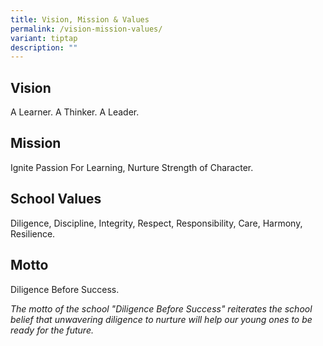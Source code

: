 ```yaml
---
title: Vision, Mission & Values
permalink: /vision-mission-values/
variant: tiptap
description: ""
---
```

<h2><strong>Vision</strong></h2>
<p>A Learner. A Thinker. A Leader.</p>
<h2><strong>Mission</strong></h2>
<p>Ignite Passion For Learning, Nurture Strength of Character.</p>
<h2><strong>School Values</strong></h2>
<p>Diligence, Discipline, Integrity, Respect, Responsibility, Care, Harmony,
Resilience.</p>
<h2><strong>Motto</strong></h2>
<p>Diligence Before Success.</p>
<p><em>The motto of the school "Diligence Before Success" reiterates the school belief that unwavering diligence to nurture will help our young ones to be ready for the future. &nbsp;</em>
</p>